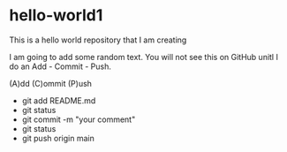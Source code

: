 # hello-world1
This is a hello world repository that I am creating

I am going to add some random text. You will not see this on GitHub unitl I do an Add - Commit - Push.

(A)dd
(C)ommit
(P)ush

- git add README.md
- git status
- git commit -m "your comment"
- git status
- git push origin main
